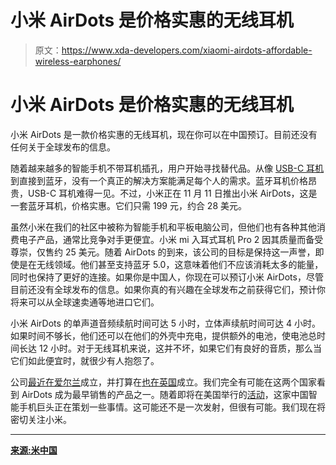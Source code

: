 # 小米 AirDots 是价格实惠的无线耳机

> 原文：<https://www.xda-developers.com/xiaomi-airdots-affordable-wireless-earphones/>

# 小米 AirDots 是价格实惠的无线耳机

小米 AirDots 是一款价格实惠的无线耳机，现在你可以在中国预订。目前还没有任何关于全球发布的信息。

随着越来越多的智能手机不带耳机插孔，用户开始寻找替代品。从像 [USB-C 耳机](https://www.xda-developers.com/oneplus-6t-no-headphone-jack-type-c-bullets/)到直接到蓝牙，没有一个真正的解决方案能满足每个人的需求。蓝牙耳机价格昂贵，USB-C 耳机难得一见。不过，小米正在 11 月 11 日推出小米 AirDots，这是一套蓝牙耳机，价格实惠。它们只需 199 元，约合 28 美元。

虽然小米在我们的社区中被称为智能手机和平板电脑公司，但他们也有各种其他消费电子产品，通常比竞争对手更便宜。小米 mi 入耳式耳机 Pro 2 因其质量而备受尊崇，仅售约 25 美元。随着 AirDots 的到来，该公司的目标是保持这一声誉，即使是在无线领域。他们甚至支持蓝牙 5.0，这意味着他们不应该消耗太多的能量，同时也保持了更好的连接。如果你是中国人，你现在可以预订小米 AirDots，尽管目前还没有全球发布的信息。如果你真的有兴趣在全球发布之前获得它们，预计你将来可以从全球速卖通等地进口它们。

小米 AirDots 的单声道音频续航时间可达 5 小时，立体声续航时间可达 4 小时。如果时间不够长，他们还可以在他们的外壳中充电，提供额外的电池，使电池总时间长达 12 小时。对于无线耳机来说，这并不坏，如果它们有良好的音质，那么当它们如此便宜时，就很少有人抱怨了。

公司[最近在爱尔兰](https://www.xda-developers.com/xiaomi-launch-officially-ireland/)成立，并打算在[也在英国](https://www.xda-developers.com/xiaomi-mi-store-uk/)成立。我们完全有可能在这两个国家看到 AirDots 成为最早销售的产品之一。随着即将在美国举行的[活动](https://www.xda-developers.com/xiaomi-new-york-event-8-december/)，这家中国智能手机巨头正在策划一些事情。这可能还不是一次发射，但很有可能。我们现在将密切关注小米。

* * *

[**来源:米中国**](https://item.mi.com/product/9016.html)